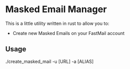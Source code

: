 # Masked Email Manager

This is a little utility written in rust to allow you to:
- Create new Masked Emails on your FastMail account


## Usage
./create_masked_mail -u [URL] -a [ALIAS]
